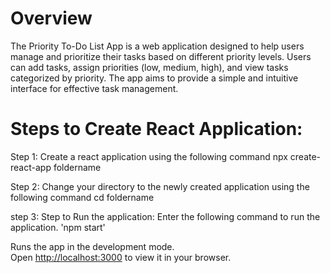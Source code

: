 # Overview
The Priority To-Do List App is a web application designed to help users manage and prioritize their tasks based on different priority levels. Users can add tasks, assign priorities (low, medium, high), and view tasks categorized by priority. The app aims to provide a simple and intuitive interface for effective task management.


# Steps to Create React Application:
Step 1:  Create a react application using the following command 
         npx create-react-app foldername

 Step 2: Change your directory to the newly created application using the following command
          cd foldername

 step 3: Step to Run the application: Enter the following command to run the application.
       'npm start'

Runs the app in the development mode.\
Open [http://localhost:3000](http://localhost:3000) to view it in your browser.


  
